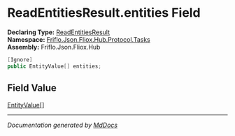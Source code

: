 ﻿<!--  
  <auto-generated>   
    The contents of this file were generated by a tool.  
    Changes to this file may be list if the file is regenerated  
  </auto-generated>   
-->

# ReadEntitiesResult.entities Field

**Declaring Type:** [ReadEntitiesResult](../index.md)  
**Namespace:** [Friflo.Json.Fliox.Hub.Protocol.Tasks](../../index.md)  
**Assembly:** Friflo.Json.Fliox.Hub

```csharp
[Ignore]
public EntityValue[] entities;
```

## Field Value

[EntityValue](../../../Models/EntityValue/index.md)\[\]

___

*Documentation generated by [MdDocs](https://github.com/ap0llo/mddocs)*
